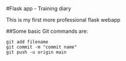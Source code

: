 #Flask app - Training diary

This is my first more professional flask webapp

##Some basic Git commands are:

```
git add filename
git commit -m "commit name"
git push -u origin main
```